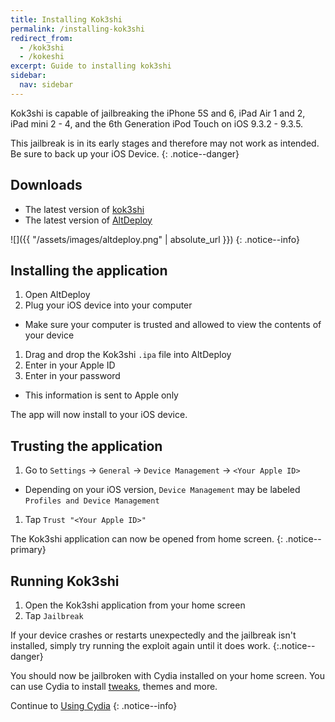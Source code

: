 ```yaml
---
title: Installing Kok3shi
permalink: /installing-kok3shi
redirect_from:
  - /kok3shi
  - /kokeshi
excerpt: Guide to installing kok3shi
sidebar:
  nav: sidebar
---
```


Kok3shi is capable of jailbreaking the iPhone 5S and 6, iPad Air 1 and 2, iPad mini 2 - 4, and the 6th Generation iPod Touch on iOS 9.3.2 - 9.3.5. 

This jailbreak is in its early stages and therefore may not work as intended. Be sure to back up your iOS Device.
{: .notice--danger}


## Downloads

- The latest version of [kok3shi](https://dora2ios.web.app/kokeshiJB.html)
- The latest version of [AltDeploy](https://github.com/pixelomer/AltDeploy/releases)

![]({{ "/assets/images/altdeploy.png" | absolute_url }})
{: .notice--info}

## Installing the application

1. Open AltDeploy
1. Plug your iOS device into your computer
  - Make sure your computer is trusted and allowed to view the contents of your device
1. Drag and drop the Kok3shi `.ipa` file into AltDeploy
1. Enter in your Apple ID
1. Enter in your password
  - This information is sent to Apple only

The app will now install to your iOS device.

## Trusting the application

1. Go to `Settings` -> `General` -> `Device Management` -> `<Your Apple ID>`
  - Depending on your iOS version, `Device Management` may be labeled `Profiles and Device Management`
1. Tap `Trust "<Your Apple ID>"`

The Kok3shi application can now be opened from home screen.
{: .notice--primary}

## Running Kok3shi

1. Open the Kok3shi application from your home screen
1. Tap `Jailbreak`

If your device crashes or restarts unexpectedly and the jailbreak isn't installed, simply try running the exploit again until it does work.
{:.notice--danger}

You should now be jailbroken with Cydia installed on your home screen. You can use Cydia to install [tweaks](faq#tweaks), themes and more.

Continue to [Using Cydia](using-cydia)
{: .notice--info}
